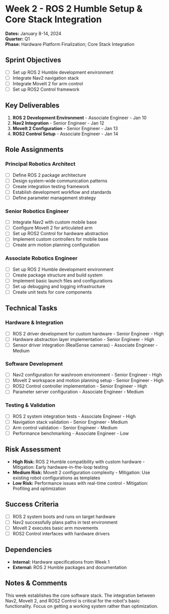 # Week 2 - ROS 2 Humble Setup & Core Stack Integration
**Dates:** January 8-14, 2024  
**Quarter:** Q1  
**Phase:** Hardware Platform Finalization; Core Stack Integration

## Sprint Objectives
- [ ] Set up ROS 2 Humble development environment
- [ ] Integrate Nav2 navigation stack
- [ ] Integrate MoveIt 2 for arm control
- [ ] Set up ROS2 Control framework

## Key Deliverables
1. **ROS 2 Development Environment** - Associate Engineer - Jan 10
2. **Nav2 Integration** - Senior Engineer - Jan 12
3. **MoveIt 2 Configuration** - Senior Engineer - Jan 13
4. **ROS2 Control Setup** - Associate Engineer - Jan 14

## Role Assignments

### Principal Robotics Architect
- [ ] Define ROS 2 package architecture
- [ ] Design system-wide communication patterns
- [ ] Create integration testing framework
- [ ] Establish development workflow and standards
- [ ] Define parameter management strategy

### Senior Robotics Engineer
- [ ] Integrate Nav2 with custom mobile base
- [ ] Configure MoveIt 2 for articulated arm
- [ ] Set up ROS2 Control for hardware abstraction
- [ ] Implement custom controllers for mobile base
- [ ] Create arm motion planning configuration

### Associate Robotics Engineer
- [ ] Set up ROS 2 Humble development environment
- [ ] Create package structure and build system
- [ ] Implement basic launch files and configurations
- [ ] Set up debugging and logging infrastructure
- [ ] Create unit tests for core components

## Technical Tasks

### Hardware & Integration
- [ ] ROS 2 driver development for custom hardware - Senior Engineer - High
- [ ] Hardware abstraction layer implementation - Senior Engineer - High
- [ ] Sensor driver integration (RealSense cameras) - Associate Engineer - Medium

### Software Development
- [ ] Nav2 configuration for washroom environment - Senior Engineer - High
- [ ] MoveIt 2 workspace and motion planning setup - Senior Engineer - High
- [ ] ROS2 Control controller implementation - Senior Engineer - High
- [ ] Parameter server configuration - Associate Engineer - Medium

### Testing & Validation
- [ ] ROS 2 system integration tests - Associate Engineer - High
- [ ] Navigation stack validation - Senior Engineer - Medium
- [ ] Arm control validation - Senior Engineer - Medium
- [ ] Performance benchmarking - Associate Engineer - Low

## Risk Assessment
- **High Risk:** ROS 2 Humble compatibility with custom hardware - Mitigation: Early hardware-in-the-loop testing
- **Medium Risk:** MoveIt 2 configuration complexity - Mitigation: Use existing robot configurations as templates
- **Low Risk:** Performance issues with real-time control - Mitigation: Profiling and optimization

## Success Criteria
- [ ] ROS 2 system boots and runs on target hardware
- [ ] Nav2 successfully plans paths in test environment
- [ ] MoveIt 2 executes basic arm movements
- [ ] ROS2 Control interfaces with hardware drivers

## Dependencies
- **Internal:** Hardware specifications from Week 1
- **External:** ROS 2 Humble packages and documentation

## Notes & Comments
This week establishes the core software stack. The integration between Nav2, MoveIt 2, and ROS2 Control is critical for the robot's basic functionality. Focus on getting a working system rather than optimization.
